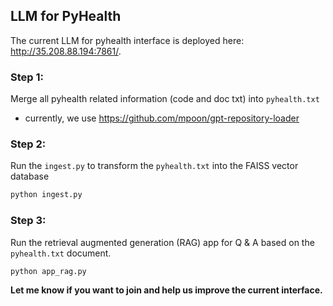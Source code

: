 ## LLM for PyHealth
The current LLM for pyhealth interface is deployed here: http://35.208.88.194:7861/.

### Step 1:
Merge all pyhealth related information (code and doc txt) into `pyhealth.txt`
- currently, we use https://github.com/mpoon/gpt-repository-loader

### Step 2:
Run the `ingest.py` to transform the `pyhealth.txt` into the FAISS vector database
```python
python ingest.py
```

### Step 3:
Run the retrieval augmented generation (RAG) app for Q & A based on the `pyhealth.txt` document.
```python
python app_rag.py
```

**Let me know if you want to join and help us improve the current interface.**
